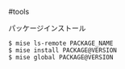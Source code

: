 #tools

パッケージインストール
```Terminal
$ mise ls-remote PACKAGE_NAME
$ mise install PACKAGE@VERSION
$ mise global PACKAGE@VERSION
```
